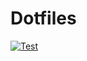 # Dotfiles
[![Test](https://github.com/kiluhabe/dotfiles/actions/workflows/test.yml/badge.svg?branch=master&event=schedule)](https://github.com/kiluhabe/dotfiles/actions/workflows/test.yml)
